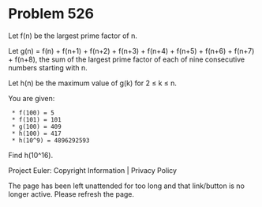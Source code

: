 #   Problem 526

   Let f(n) be the largest prime factor of n.

   Let g(n) = f(n) + f(n+1) + f(n+2) + f(n+3) + f(n+4) + f(n+5) + f(n+6) +
   f(n+7) + f(n+8), the sum of the largest prime factor of each of nine
   consecutive numbers starting with n.

   Let h(n) be the maximum value of g(k) for 2 ≤ k ≤ n.

   You are given:

     * f(100) = 5
     * f(101) = 101
     * g(100) = 409
     * h(100) = 417
     * h(10^9) = 4896292593

   Find h(10^16).

   Project Euler: Copyright Information | Privacy Policy

   The page has been left unattended for too long and that link/button is no
   longer active. Please refresh the page.
